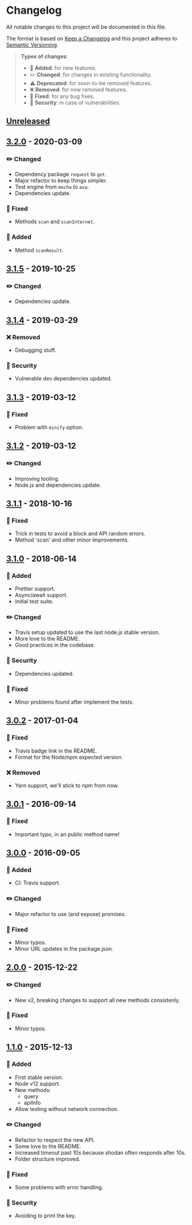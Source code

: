 # Changelog

All notable changes to this project will be documented in this file.

The format is based on [Keep a Changelog](http://keepachangelog.com/en/1.0.0/)
and this project adheres to [Semantic Versioning](http://semver.org/spec/v2.0.0.html).

> **Types of changes**:
>
> - 🎉 **Added**: for new features.
> - ✏️ **Changed**: for changes in existing functionality.
> - ⚠️ **Deprecated**: for soon-to-be removed features.
> - ❌ **Removed**: for now removed features.
> - 🐛 **Fixed**: for any bug fixes.
> - 👾 **Security**: in case of vulnerabilities.

## [Unreleased]

## [3.2.0] - 2020-03-09

### ✏️ Changed

- Dependency package `request` to `got`.
- Major refactor to keep things simpler.
- Test engine from `mocha` to `ava`.
- Dependencies update.

### 🐛 Fixed

- Methods `scan` and `scanInternet`.

### 🎉 Added

- Method `scanResult`.

## [3.1.5] - 2019-10-25

### ✏️ Changed

- Dependencies update.

## [3.1.4] - 2019-03-29

### ❌ Removed

- Debugging stuff.

### 👾 Security

- Vulnerable dev dependencies updated.

## [3.1.3] - 2019-03-12

### 🐛 Fixed

- Problem with `minify` option.

## [3.1.2] - 2019-03-12

### ✏️ Changed

- Improving tooling.
- Node.js and dependencies update.

## [3.1.1] - 2018-10-16

### 🐛 Fixed

- Trick in tests to avoid a block and API random errors.
- Method 'scan' and other minor improvements.

## [3.1.0] - 2018-06-14

### 🎉 Added

- Prettier support.
- Async/await support.
- Initial test suite.

### ✏️ Changed

- Travis setup updated to use the last node.js stable version.
- More love to the README.
- Good practices in the codebase.

### 👾 Security

- Dependencies updated.

### 🐛 Fixed

- Minor problems found after implement the tests.

## [3.0.2] - 2017-01-04

### 🐛 Fixed

- Travis badge link in the README.
- Format for the Node/npm expected version.

### ❌ Removed

- Yarn support, we'll stick to npm from now.

## [3.0.1] - 2016-09-14

### 🐛 Fixed

- Important typo, in an public method name!

## [3.0.0] - 2016-09-05

### 🎉 Added

- CI: Travis support.

### ✏️ Changed

- Major refactor to use (and expose) promises.

### 🐛 Fixed

- Minor typos.
- Minor URL updates in the package.json.

## [2.0.0] - 2015-12-22

### ✏️ Changed

- New v2, breaking changes to support all new methods consistenly.

### 🐛 Fixed

- Minor typos.

## [1.1.0] - 2015-12-13

### 🎉 Added

- First stable version.
- Node v12 support.
- New methods:
  - query
  - apiInfo
- Allow testing without network connection.

### ✏️ Changed

- Refactor to respect the new API.
- Some love to the README.
- Increased timeout past 10s because shodan often responds after 10s.
- Folder structure improved.

### 🐛 Fixed

- Some problems with error handling.

### 👾 Security

- Avoiding to print the key.

[unreleased]: https://github.com/jesusprubio/shodan-client/compare/3.2.0...HEAD
[3.2.0]: https://github.com/jesusprubio/shodan-client/compare/3.1.5...3.2.0
[3.1.5]: https://github.com/jesusprubio/shodan-client/compare/3.1.4...3.1.5
[3.1.4]: https://github.com/jesusprubio/shodan-client/compare/3.1.3...3.1.4
[3.1.3]: https://github.com/jesusprubio/shodan-client/compare/3.1.2...3.1.3
[3.1.2]: https://github.com/jesusprubio/shodan-client/compare/3.1.1...3.1.2
[3.1.1]: https://github.com/jesusprubio/shodan-client/compare/3.1.0...3.1.1
[3.1.0]: https://github.com/jesusprubio/shodan-client/compare/3.0.3...3.1.0
[3.0.3]: https://github.com/jesusprubio/shodan-client/compare/3.0.2...3.0.3
[3.0.2]: https://github.com/jesusprubio/shodan-client/compare/3.0.1...3.0.2
[3.0.1]: https://github.com/jesusprubio/shodan-client/compare/3.0.0...3.0.1
[3.0.0]: https://github.com/jesusprubio/shodan-client/compare/2.0.0...3.0.0
[2.0.0]: https://github.com/jesusprubio/shodan-client/compare/1.1.0...2.0.0
[1.1.0]: https://github.com/jesusprubio/shodan-client/compare/0c75dafa5646bd47346981ae307686784adfa002...1.1.0
